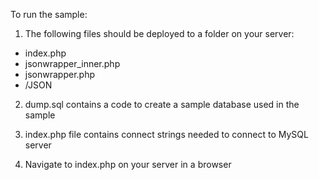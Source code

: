 To run the sample:

1) The following files should be deployed to a folder on your server:

- index.php
- jsonwrapper_inner.php
- jsonwrapper.php
- /JSON


2) dump.sql contains a code to create a sample database used in the sample

3) index.php file contains connect strings needed to connect to MySQL server

4) Navigate to index.php on your server in a browser